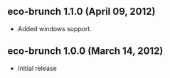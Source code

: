 ## eco-brunch 1.1.0 (April 09, 2012)
* Added windows support.

## eco-brunch 1.0.0 (March 14, 2012)
* Initial release
